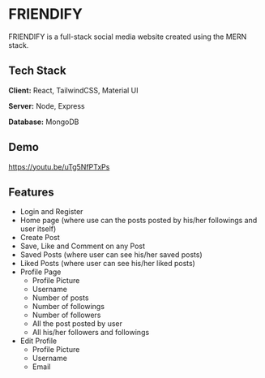 
# FRIENDIFY 

FRIENDIFY is a full-stack social media website created using the MERN stack.



## Tech Stack

**Client:** React, TailwindCSS, Material UI

**Server:** Node, Express

**Database:** MongoDB


## Demo 

https://youtu.be/uTg5NfPTxPs
## Features 

- Login and Register 
- Home page (where use can the posts posted by his/her followings and user itself)
- Create Post 
- Save, Like and Comment on any Post
- Saved Posts (where user can see his/her saved posts)
- Liked Posts (where user can see his/her liked posts)
- Profile Page 
    - Profile Picture 
    - Username
    - Number of posts
    - Number of followings
    - Number of followers
    - All the post posted by user
    - All his/her followers and followings
- Edit Profile 
    - Profile Picture
    - Username 
    - Email 
